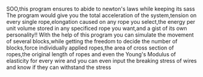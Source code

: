 SOO,this program ensures to abide to newton's laws while keeping its sass
The program would give you the total acceleration of the system,tension on every single rope,elongation caused on any rope you select,the energy per unit volume stored in any specificed rope you want,and a gist of its own personality!! 
With the help of this program you can simulate the movement of several blocks,while getting the freedom to decide the number of blocks,force individually applied ropes,the area of cross section of ropes,the original length of ropes and even the Young's Modulus of elasticity for every wire and you can even input the breaking stress of wires and know if they can withstand the stress
